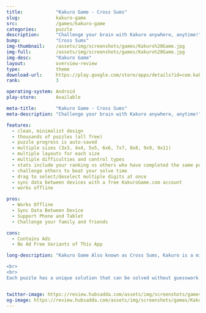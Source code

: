 ```yaml
---
title:            "Kakuro Game - Cross Sums"
slug:             kakuro-game
src:              /games/kakuro-game
categories:       puzzle
description:      "Challenge your brain with Kakuro anywhere, anytime!"
bump:             "Cross Sums"
img-thumbnail:    /assets/img/screenshots/games/Kakuro%20Game.jpg
img-full:         /assets/img/screenshots/games/Kakuro%20Game.jpg
img-desc:         "Kakuro Game"
layout:           overview-review
type:             theme
download-url:     https://play.google.com/store/apps/details?id=com.kakurogame.kakuro_final
rank:             3

operating-system: Android
play-store:       Available

meta-title:       "Kakuro Game - Cross Sums"
meta-description: "Challenge your brain with Kakuro anywhere, anytime!"

features:
  - clean, minimalist design
  - thousands of puzzles (all free)
  - puzzle progress is auto-saved
  - multiple sizes (3x3, 4x4, 5x5, 6x6, 7x7, 8x8, 9x9, 9x11)
  - multiple layouts for each size
  - multiple difficulties and control types
  - stats include your ranking vs others who have completed the same puzzle
  - challenge others to beat your solve time
  - drag to select/deselect multiple digits at once
  - sync data between devices with a free KakuroGame.com account
  - works offline

pros:
  - Works Offline
  - Sync Data Between Device
  - Support Phone and Tablet
  - Challenge your family and friends

cons:
  - Contains Ads
  - No Ad Free Variants of This App

long-description: "Kakuro Game Also known as Cross Sums, Kakuro is a mix between a crossword and sudoku puzzle. Unlike a crossword puzzle where the clue is a word or phrase, a Kakuro clue is a number that the corresponding answer cells must add up to. That’s where the sudoku part comes in. Each clue has at least 2 and no more than 9 answer cells. Each answer cell must be a single digit (1-9). Duplicate digits are not allowed within a clue (4 = 1+3, 4 ≠ 2+2).

<br>
<br>
Each puzzle has a unique solution that can be solved without guesswork."


twitter-image: https://review.hubsadda.com/assets/img/screenshots/games/Kakuro%20Game.jpg
og-image: https://review.hubsadda.com/assets/img/screenshots/games/Kakuro%20Game.jpg
---
```


